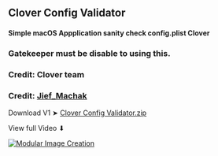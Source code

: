 ## Clover Config Validator

#### Simple macOS Appplication sanity check config.plist Clover
### Gatekeeper must be disable to using this.

### Credit: Clover team 
### Credit: [Jief_Machak](https://github.com/jief666)

Download V1 ➤ [Clover Config Validator.zip](https://github.com/chris1111/Clover-Config-Validator/releases/tag/V1)

View full Video ⬇︎

[![Modular Image Creation](https://user-images.githubusercontent.com/6248794/118173318-6a820080-b3fb-11eb-9ba5-203165fb6f26.png)](https://youtu.be/yqNXI15lL9w)
